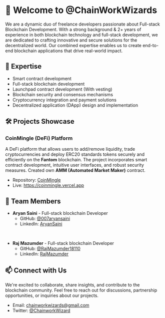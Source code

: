 <!-- Introduction -->

# 👋 Welcome to **@ChainWorkWizards**

We are a dynamic duo of freelance developers passionate about Full-stack Blockchain Development. With a strong background & 2+ years of experience in both blockchain technology and full-stack development, we are dedicated to crafting innovative and secure solutions for the decentralized world. Our combined expertise enables us to create end-to-end blockchain applications that drive real-world impact.

<!-- Expertise -->

## 💼 Expertise

- Smart contract development
- Full-stack blockchain development
- Launchpad contract development (With vesting)
- Blockchain security and consensus mechanisms
- Cryptocurrency integration and payment solutions
- Decentralized application (DApp) design and implementation

<!-- Projects Showcase -->

## 🛠️ Projects Showcase

### **CoinMingle** (DeFi) Platform

A DeFi platform that allows users to add/remove liquidity, trade cryptocurrencies and deploy ERC20 standards tokens securely and efficiently on the **Fantom** blockchain. The project incorporates smart contract development, intuitive user interfaces, and robust security measures. Created own **AMM (Automated Market Maker)** contract.

- Repository: [CoinMingle](https://github.com/ChainWorkWizards/CoinMingle)
- Live: <https://coinmingle.vercel.app>

<!-- Team Members -->

## 🚀 Team Members

- **Aryan Saini** - Full-stack blockchain Developer
  - GitHub: [@007aryansaini](https://github.com/007aryansaini)
  - LinkedIn: [AryanSaini](https://www.linkedin.com/in/aryansaini0007/)

</br>

- **Raj Mazumder** - Full-stack blockchain Developer
  - GitHub: [@RajMazumder18110](https://github.com/RajMazumder18110)
  - LinkedIn: [RajMazumder](https://www.linkedin.com/in/rajmazumder/)

<!-- Connect with Us -->

## 📫 Connect with Us

We're excited to collaborate, share insights, and contribute to the blockchain community. Feel free to reach out for discussions, partnership opportunities, or inquiries about our projects.

- Email: <chainworkwizards@gmail.com>
- Twitter: [@ChainworkWizard](https://twitter.com/ChainworkWizard)

